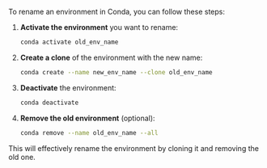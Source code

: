 To rename an environment in Conda, you can follow these steps:

1. **Activate the environment** you want to rename:
   ```bash
   conda activate old_env_name
   ```

2. **Create a clone** of the environment with the new name:
   ```bash
   conda create --name new_env_name --clone old_env_name
   ```

3. **Deactivate** the environment:
   ```bash
   conda deactivate
   ```

4. **Remove the old environment** (optional):
   ```bash
   conda remove --name old_env_name --all
   ```

This will effectively rename the environment by cloning it and removing the old one.